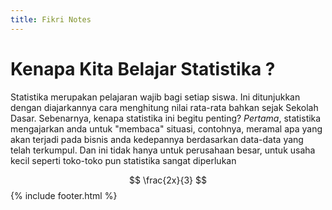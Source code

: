 ```yaml
---
title: Fikri Notes
---
```


# Kenapa Kita Belajar Statistika ?
Statistika merupakan pelajaran wajib bagi setiap siswa. Ini ditunjukkan dengan diajarkannya cara menghitung nilai rata-rata bahkan sejak Sekolah Dasar. Sebenarnya, kenapa statistika ini begitu penting? _Pertama_, statistika mengajarkan anda untuk "membaca" situasi, contohnya, meramal apa yang akan terjadi pada bisnis anda kedepannya berdasarkan data-data yang telah terkumpul. Dan ini tidak hanya untuk perusahaan besar, untuk usaha kecil seperti toko-toko pun statistika sangat diperlukan

$$ \frac{2x}{3} $$
{% include footer.html %}

